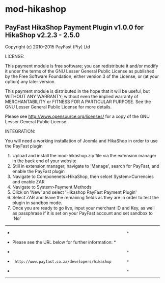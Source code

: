 mod-hikashop
============
PayFast HikaShop Payment Plugin v1.0.0 for HikaShop v2.2.3 - 2.5.0
------------------------------------------------------------------
Copyright (c) 2010-2015 PayFast (Pty) Ltd

LICENSE:

This payment module is free software; you can redistribute it and/or modify it under the terms of the GNU Lesser General Public License as published by the Free Software Foundation; either version 3 of the License, or (at your option) any later version.

This payment module is distributed in the hope that it will be useful, but WITHOUT ANY WARRANTY; without even the implied warranty of MERCHANTABILITY or FITNESS FOR A PARTICULAR PURPOSE. See the GNU Lesser General Public License for more details.

Please see http://www.opensource.org/licenses/ for a copy of the GNU Lesser General Public License.

INTEGRATION:

You will need a working installation of Joomla and HikaShop in order to use the PayFast plugin

1. Upload and install the mod-hikashop.zip file via the extension manager in the back end of your website
2. Still in extension manager, navigate to 'Manage', search for PayFast, and enable the PayFast plugin
3. Navigate to Componenets>HikaShop, then selcet System>Currencies and enable ZAR
3. Navigate to System>Payment Methods
4. Click on 'New' and select 'Hikashop PayFast Payment Plugin'
5. Select ZAR and leave the remaining fields as they are in order to test the plugin in sandbox mode.
6. Once you are ready to go live, input your merchant ID and Key, as well as passphrase if it is set on your PayFast account and set sandbox to 'No'


***********************************************************
*                                                         *
*    Please see the URL below for further information:    *
*                                                         *
*      http://www.payfast.co.za/developers/hikashop       *
*                                                         *
***********************************************************